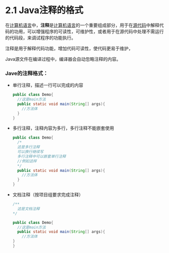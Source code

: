 # 2.1 Java注释的格式

在[计算机语言](https://zh.wikipedia.org/wiki/计算机语言)中，**注释**是[计算机语言](https://zh.wikipedia.org/wiki/计算机语言)的一个重要组成部分，用于在[源代码](https://zh.wikipedia.org/wiki/源代码)中解释代码的功用，可以增强程序的可读性，可维护性，或者用于在源代码中处理不需运行的代码段，来调试程序的功能执行。

注释是用于解释代码功能，增加代码可读性，使代码更易于维护，

Java源文件在编译过程中，编译器会自动忽略注释的内容。

### Jave的注释格式：

- 单行注释，描述一行可以完成的内容

  ```java
  public class Demo{
    //这是main方法
  	public static void main(String[] args){
      //方法体
    }  
  }
  ```

  

- 多行注释，注释内容为多行，多行注释不能嵌套使用

  ```java
  public class Demo{
    /*
    这是多行注释
    可以换行继续写
    多行注释中可以嵌套单行注释
    //例如这样
    */
  	public static void main(String[] args){
      //方法体
    }  
  }
  ```

- 文档注释（按项目组要求完成注释）

  ```java
  /**
  	这是文档注释
  */
  
  public class Demo{
    //这是main方法
  	public static void main(String[] args){
      //方法体
  }  
  }
  ```
  
  